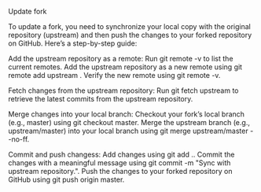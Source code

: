 Update fork

To update a fork, you need to synchronize your local copy with the original repository (upstream) and then push the changes to your forked repository on GitHub. Here’s a step-by-step guide:

Add the upstream repository as a remote:
Run git remote -v to list the current remotes.
Add the upstream repository as a new remote using git remote add upstream <upstream-repo-url>.
Verify the new remote using git remote -v.

Fetch changes from the upstream repository:
Run git fetch upstream to retrieve the latest commits from the upstream repository.

Merge changes into your local branch:
Checkout your fork’s local branch (e.g., master) using git checkout master.
Merge the upstream branch (e.g., upstream/master) into your local branch using git merge upstream/master --no-ff.

Commit and push changess:
Add changes using git add ..
Commit the changes with a meaningful message using git commit -m "Sync with upstream repository.".
Push the changes to your forked repository on GitHub using git push origin master.
